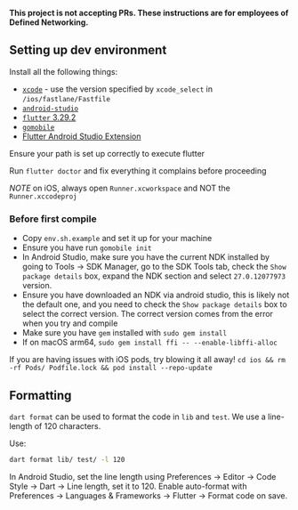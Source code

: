**This project is not accepting PRs.  These instructions are for employees of Defined Networking.**

## Setting up dev environment

Install all the following things:

- [`xcode`](https://apps.apple.com/us/app/xcode/) - use the version specified by `xcode_select` in `/ios/fastlane/Fastfile`
- [`android-studio`](https://developer.android.com/studio)
- [`flutter` 3.29.2](https://docs.flutter.dev/get-started/install)
- [`gomobile`](https://pkg.go.dev/golang.org/x/mobile/cmd/gomobile)
- [Flutter Android Studio Extension](https://docs.flutter.dev/get-started/editor?tab=androidstudio)

Ensure your path is set up correctly to execute flutter

Run `flutter doctor` and fix everything it complains before proceeding

*NOTE* on iOS, always open `Runner.xcworkspace` and NOT the `Runner.xccodeproj`

### Before first compile

- Copy `env.sh.example` and set it up for your machine
- Ensure you have run `gomobile init`
- In Android Studio, make sure you have the current NDK installed by going to Tools → SDK Manager, go to the SDK Tools tab, check the `Show package details` box, expand the NDK section and select `27.0.12077973` version.
- Ensure you have downloaded an NDK via android studio, this is likely not the default one, and you need to check the
  `Show package details` box to select the correct version. The correct version comes from the error when you try and compile
- Make sure you have `gem` installed with `sudo gem install`
- If on macOS arm64, `sudo gem install ffi -- --enable-libffi-alloc`

If you are having issues with iOS pods, try blowing it all away! `cd ios && rm -rf Pods/ Podfile.lock && pod install --repo-update`

## Formatting

`dart format` can be used to format the code in `lib` and `test`.  We use a line-length of 120 characters.

Use:
```sh
dart format lib/ test/ -l 120
```

In Android Studio, set the line length using Preferences → Editor → Code Style → Dart → Line length, set it to 120.  Enable auto-format with Preferences → Languages & Frameworks → Flutter → Format code on save.

